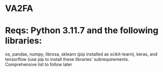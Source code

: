 # VA2FA
# Reqs: Python 3.11.7 and the following libraries:
os, pandas, numpy, librosa, sklearn (pip installed as scikit-learn), keras, and tensorflow 
(use pip to install these libraries' subrequirements. Comprehensive list to follow later
